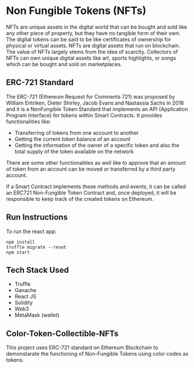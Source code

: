 # Non Fungible Tokens (NFTs)

NFTs are unique assets in the digital world that can be bought and sold like any other piece of property, but they have no tangible form of their own. 
The digital tokens can be said to be like certificates of ownership for physical or virtual assets. NFTs are digital assets that run on blockchain. 
The value of NFTs largely stems from the idea of scarcity. Collectors of NFTs can own unique digital assets like art, sports highlights, or songs 
which can be bought and sold on marketplaces.

## ERC-721 Standard
The ERC-721 (Ethereum Request for Comments 721) was proposed by William
Entriken, Dieter Shirley, Jacob Evans and Nastassia Sachs in 2018 and it is a NonFungible Token Standard that implements an API (Application Program Interface)
for tokens within Smart Contracts.
It provides functionalities like:
- Transferring of tokens from one account to another
- Getting the current token balance of an account
- Getting the information of the owner of a specific token and also the total
supply of the token available on the network

There are some other functionalities as well like to approve that an amount of
token from an account can be moved or transferred by a third party account.

If a Smart Contract implements these methods and events, it can be called an ERC721 Non-Fungible Token Contract and, once deployed, it will be responsible to keep
track of the created tokens on Ethereum.

## Run Instructions

To run the react app: 

```
npm install
truffle migrate --reset
npm start
```

## Tech Stack Used

- Truffle
-	Ganache
-	React JS
-	Solidity   
-	Web3
- MetaMask (wallet) 


## Color-Token-Collectible-NFTs
This project uses ERC-721 standard on Ethereum Blockchain to demonstarate the functioning of Non-Fungible Tokens using color codes as tokens.
